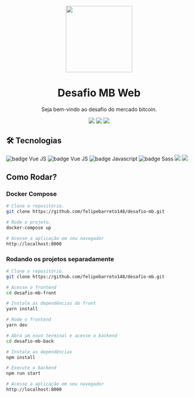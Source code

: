 <main align="center">

  <img 
    height="180"
    src="https://static.mercadobitcoin.com.br/web/img/logos/mb/logo-icon-color.svg"
  />

  <h1>Desafio MB Web</h1>

  <p>Seja bem-vindo ao desafio do mercado bitcoin.</p>

  <section>
  <!-- Node -->
  <img src="https://img.shields.io/static/v1?label=NODE&message=18.12.0&color=ef4723&style=for-the-badge&logo=nodedotjs"/>
  <img src="https://img.shields.io/static/v1?label=NPM&message=10.5.2&color=ef4723&style=for-the-badge&logo=npm"/>
  <img src="https://img.shields.io/static/v1?label=LICENSE&message=MIT&color=ef4723&style=for-the-badge"/>
  </section>

</main>

<h2>🛠 Tecnologias</h2>
<section>
<img src="https://img.shields.io/badge/vite-%23646CFF.svg?style=for-the-badge&logo=vite&logoColor=white" alt="badge Vue JS">
<img src="https://img.shields.io/badge/Vue.js-35495E?style=for-the-badge&logo=vuedotjs&logoColor=4FC08D" alt="badge Vue JS">
	<img src="https://img.shields.io/badge/JavaScript-323330?style=for-the-badge&logo=javascript&logoColor=F7DF1E" alt="badge Javascript">
	<img src="https://img.shields.io/badge/Sass-CC6699?style=for-the-badge&logo=sass&logoColor=white" alt="badge Sass">
  <img src="https://img.shields.io/static/v1?label=Express&message=Backend&color=ef4723&style=for-the-badge&logo=express"/>
  <img src="https://img.shields.io/badge/docker-%230db7ed.svg?style=for-the-badge&logo=docker&logoColor=white"/>
</section>

<h2>Como Rodar?</h2>
<h3>Docker Compose</h3>

```bash
# Clone o repositório.
git clone https://github.com/felipebarreto148/desafio-mb.git

# Rode o projeto.
docker-compose up

# Acesse a aplicação em seu navegador
http://localhost:8000
```

<h3>Rodando os projetos separadamente</h3>

```bash
# Clone o repositório.
git clone https://github.com/felipebarreto148/desafio-mb.git

# Acesse o frontend
cd desafio-mb-front

# Instale as dependências do front
yarn install

# Rode o frontend
yarn dev

# Abra um novo terminal e acesse o backend
cd desafio-mb-back

# Instale as dependências
npm install

# Execute o backend
npm run start

# Acesse a aplicação em seu navegador
http://localhost:8000
```
